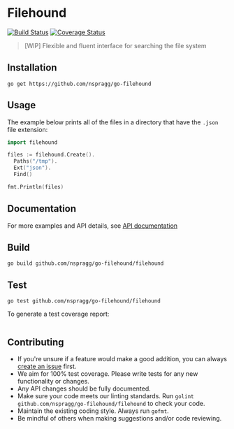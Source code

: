 # Filehound

[![Build Status](https://travis-ci.org/nspragg/go-filehound.svg)](https://travis-ci.org/nspragg/go-filehound) [![Coverage Status](https://coveralls.io/repos/github/nspragg/go-filehound/badge.svg?branch=master)](https://coveralls.io/github/nspragg/go-filehound?branch=master)

> [WIP] Flexible and fluent interface for searching the file system

## Installation

```
go get https://github.com/nspragg/go-filehound
```

<!-- ## Demo

<img src="https://cloud.githubusercontent.com/assets/917111/13683231/7e915c2c-e6fd-11e5-9d58-e7228cf76ccf.gif" width="600"/> -->

## Usage

The example below prints all of the files in a directory that have the `.json` file extension:

```go
import filehound

files := filehound.Create().
  Paths("/tmp").
  Ext("json").
  Find()

fmt.Println(files)
```

## Documentation
For more examples and API details, see [API documentation](https://nspragg.github.io/go-filehound/)

## Build

```
go build github.com/nspragg/go-filehound/filehound
```

## Test

```
go test github.com/nspragg/go-filehound/filehound
```

To generate a test coverage report:

```
```
## Contributing

* If you're unsure if a feature would make a good addition, you can always [create an issue](https://github.com/nspragg/go-filehound/issues/new) first.
* We aim for 100% test coverage. Please write tests for any new functionality or changes.
* Any API changes should be fully documented.
* Make sure your code meets our linting standards. Run `golint github.com/nspragg/go-filehound/filehound` to check your code.
* Maintain the existing coding style. Always run `gofmt`.
* Be mindful of others when making suggestions and/or code reviewing.

